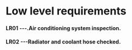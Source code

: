# Low level requirements
 
 
 #### LR01          ---.Air conditioning system inspection.
 #### LR02          ---Radiator and coolant hose checked.
